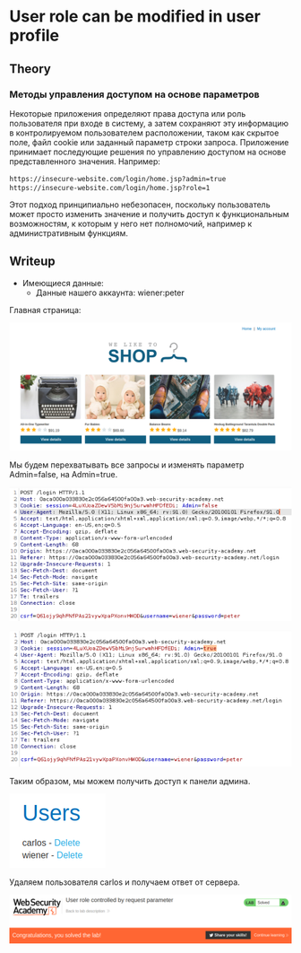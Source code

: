 # User role can be modified in user profile

## Theory

<h3>Методы управления доступом на основе параметров</h3>

Некоторые приложения определяют права доступа или роль пользователя при входе в систему, а затем сохраняют эту информацию в контролируемом пользователем расположении, таком как скрытое поле, файл cookie или заданный параметр строки запроса. Приложение принимает последующие решения по управлению доступом на основе представленного значения. Например:
```
https://insecure-website.com/login/home.jsp?admin=true
https://insecure-website.com/login/home.jsp?role=1
```

Этот подход принципиально небезопасен, поскольку пользователь может просто изменить значение и получить доступ к функциональным возможностям, к которым у него нет полномочий, например к административным функциям.

## Writeup

* Имеющиеся данные: 
    * Данные нашего аккаунта: wiener:peter

Главная страница:

![](https://github.com/fobblified/Writeups/blob/main/Portswigger/Access_control/User_role_controlled_by_request_parameter/assets/1.png)

Мы будем перехватывать все запросы и изменять параметр Admin=false, на Admin=true. 

![](https://github.com/fobblified/Writeups/blob/main/Portswigger/Access_control/User_role_controlled_by_request_parameter/assets/2.png)

![](https://github.com/fobblified/Writeups/blob/main/Portswigger/Access_control/User_role_controlled_by_request_parameter/assets/3.png)

Таким образом, мы можем получить доступ к панели админа.

![](https://github.com/fobblified/Writeups/blob/main/Portswigger/Access_control/User_role_controlled_by_request_parameter/assets/4.png)

Удаляем пользователя carlos и получаем ответ от сервера.

![](https://github.com/fobblified/Writeups/blob/main/Portswigger/Access_control/User_role_controlled_by_request_parameter/assets/5.png)
